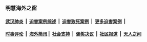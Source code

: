 
### 明慧海外之窗

####  [武汉肺炎](indexes/365.md?t=03271900) &nbsp;|&nbsp;  [迫害案例综述](indexes/328.md?t=03271900) &nbsp;|&nbsp; [迫害致死案例](indexes/277.md?t=03271900)  &nbsp;|&nbsp; [更多迫害案例](indexes/81.md?t=03271900)  &nbsp;|&nbsp; 
####  [时事评论](indexes/19.md?t=03271900) &nbsp;|&nbsp; [海外简讯](indexes/245.md?t=03271900)&nbsp;|&nbsp;  [社会支持](indexes/140.md?t=03271900) &nbsp;|&nbsp; [褒奖决议](indexes/282.md?t=03271900) &nbsp;|&nbsp; [社区报道](indexes/91.md?t=03271900)  &nbsp;|&nbsp; [天人之间](indexes/78.md?t=03271900) 

